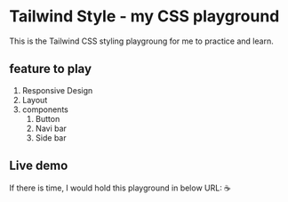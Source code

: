 # Tailwind Style - my CSS playground

This is the Tailwind CSS styling playgroung for me to practice and learn.

## feature to play

1. Responsive Design
2. Layout
3. components
	1. Button
	2. Navi bar
	3. Side bar


## Live demo
If there is time, I would hold this playground in below URL:
☕